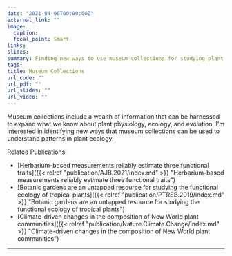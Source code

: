 ```yaml
---
date: "2021-04-06T00:00:00Z"
external_link: ""
image:
  caption: 
  focal_point: Smart
links:
slides: 
summary: Finding new ways to use museum collections for studying plant ecology. 
tags:
title: Museum Collections
url_code: ""
url_pdf: ""
url_slides: ""
url_video: ""
---
```


Museum collections include a wealth of information that can be harnessed to expand what we know about plant physiology, ecology, and evolution. I'm interested in identifying new ways that museum collections can be used to understand patterns in plant ecology. 


Related Publications: <br>
* [Herbarium-based measurements reliably estimate three functional traits]({{< relref "publication/AJB.2021/index.md" >}} "Herbarium-based measurements reliably estimate three functional traits")<br>
* [Botanic gardens are an untapped resource for studying the functional ecology of tropical plants]({{< relref "publication/PTRSB.2019/index.md" >}} "Botanic gardens are an untapped resource for studying the functional ecology of tropical plants")<br>
* [Climate-driven changes in the composition of New World plant communities]({{< relref "publication/Nature.Climate.Change/index.md" >}} "Climate-driven changes in the composition of New World plant communities")<br>
---
